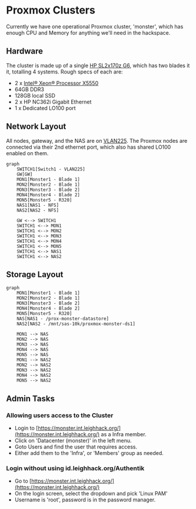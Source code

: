 # Proxmox Clusters

Currently we have one operational Proxmox cluster, 'monster', which has enough CPU and Memory for anything we'll need in the hackspace.

## Hardware

The cluster is made up of a single [HP SL2x170z G6](https://support.hpe.com/hpesc/public/docDisplay?docId=emr_na-c01800572), which has two blades it it, totalling 4 systems. Rough specs of each are:

* 2 x [Intel® Xeon® Processor X5550](https://www.intel.com/content/www/us/en/products/sku/37106/intel-xeon-processor-x5550-8m-cache-2-66-ghz-6-40-gts-intel-qpi/specifications.html)
* 64GB DDR3
* 128GB local SSD
* 2 x HP NC362i Gigabit Ethernet
* 1 x Dedicated LO100 port

## Network Layout

All nodes, gateway, and the NAS are on [VLAN225](../../network_layout.md#shared-services---vlan-225). The Proxmox nodes are connected via their 2nd ethernet port, which also has shared LO100 enabled on them.

```mermaid
graph 
    SWITCH1[Switch1 - VLAN225]
    GW[GW]
    MON1[Monster1 - Blade 1]
    MON2[Monster2 - Blade 1]
    MON3[Monster3 - Blade 2]
    MON4[Monster4 - Blade 2]
    MON5[Monster5 - R320]
    NAS1[NAS1 - NFS]
    NAS2[NAS2 - NFS]

    GW <--> SWITCH1
    SWITCH1 <--> MON1
    SWITCH1 <--> MON2
    SWITCH1 <--> MON3
    SWITCH1 <--> MON4
    SWITCH1 <--> MON5
    SWITCH1 <--> NAS1
    SWITCH1 <--> NAS2
```

## Storage Layout

```mermaid
graph 
    MON1[Monster1 - Blade 1]
    MON2[Monster2 - Blade 1]
    MON3[Monster3 - Blade 2]
    MON4[Monster4 - Blade 2]
    MON5[Monster5 - R320]
    NAS[NAS1 - /prox-monster-datastore]
    NAS2[NAS2 - /mnt/sas-10k/proxmox-monster-ds1]

    MON1 --> NAS
    MON2 --> NAS
    MON3 --> NAS
    MON4 --> NAS
    MON5 --> NAS
    MON1 --> NAS2
    MON2 --> NAS2
    MON3 --> NAS2
    MON4 --> NAS2
    MON5 --> NAS2
```


## Admin Tasks

### Allowing users access to the Cluster

* Login to [https://monster.int.leighhack.org/](https://monster.int.leighhack.org/) as a Infra member.
* Click on 'Datacenter (monster)' in the left menu.
* Goto Users and find the user that requires access.
* Either add them to the 'Infra', or 'Members' group as needed.

### Login without using id.leighhack.org/Authentik

* Go to [https://monster.int.leighhack.org/](https://monster.int.leighhack.org/)
* On the login screen, select the dropdown and pick 'Linux PAM'
* Username is 'root', password is in the password manager.